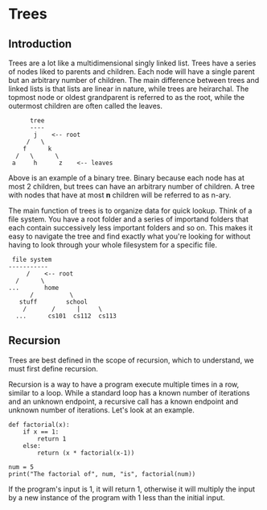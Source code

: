 # Trees

## Introduction

Trees are a lot like a multidimensional singly linked list.  Trees have a series of nodes liked to parents and children.  Each node will have a single parent but an arbitrary number of children.  The main difference between trees and linked lists is that lists are linear in nature, while trees are heirarchal.  The topmost node or oldest grandparent is referred to as the root, while the outermost children are often called the leaves.

```
      tree
      ----
       j    <-- root
     /   \
    f      k  
  /   \      \
 a     h      z    <-- leaves
```

 Above is an example of a binary tree. Binary because each node has at most 2 children, but trees can have an arbitrary number of children.  A tree with nodes that have at most **n** children will be referred to as n-ary. 

 The main function of trees is to organize data for quick lookup.  Think of a file system.  You have a root folder and a series of importand folders that each contain successively less important folders and so on. This makes it easy to navigate the tree and find exactly what you're looking for without having to look through your whole filesystem for a specific file.

```
 file system
-----------
     /    <-- root
  /      \
...       home
      /          \
   stuff        school
    /       /      |     \
  ...      cs101  cs112  cs113
```

## Recursion

Trees are best defined in the scope of recursion, which to understand, we must first define recursion.

Recursion is a way to have a program execute multiple times in a row, similar to a loop.  While a standard loop has a known number of iterations and an unknown endpoint, a recursive call has a known endpoint and unknown number of iterations.  Let's look at an example.

```
def factorial(x):
    if x == 1:
        return 1
    else:
        return (x * factorial(x-1))

num = 5
print("The factorial of", num, "is", factorial(num))
```

If the program's input is 1, it will return 1, otherwise it will multiply the input by a new instance of the program with 1 less than the initial input.